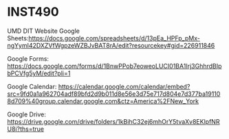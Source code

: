 # INST490
UMD DIT Website 
Google Sheets:https://docs.google.com/spreadsheets/d/13pEa_HPFp_pMx-ngYymI42DXZVfWgpzeWZBJvBAT8rA/edit?resourcekey#gid=226911846

Google Forms: https://docs.google.com/forms/d/1BnwPPob7eoweoLUCI01BA1Irj3GhhrdBIpbPCVfg5yM/edit?pli=1

Google Calendar: https://calendar.google.com/calendar/embed?src=9fd0a1a962704adf89bfd2d9b011d8e56e3d75e717d804e7d377ba191108d709%40group.calendar.google.com&ctz=America%2FNew_York

Google Drive: https://drive.google.com/drive/folders/1kBihC32ej6mhOrY5tvaXv8EKlpfNRU8i?ths=true
